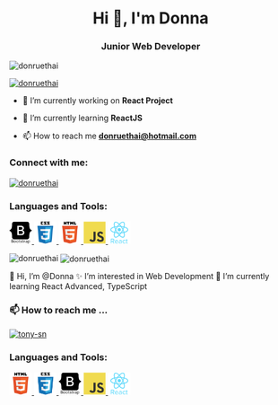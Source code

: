 <h1 align="center">Hi 👋, I'm Donna</h1>
<h3 align="center">Junior Web Developer</h3>

<p align="left"> <img src="https://komarev.com/ghpvc/?username=donruethai&label=Profile%20views&color=0e75b6&style=flat" alt="donruethai" /> </p>

<p align="left"> <a href="https://github.com/ryo-ma/github-profile-trophy"><img src="https://github-profile-trophy.vercel.app/?username=donruethai" alt="donruethai" /></a> </p>

- 🔭 I’m currently working on **React Project**

- 🌱 I’m currently learning **ReactJS**

- 📫 How to reach me **donruethai@hotmail.com**

<h3 align="left">Connect with me:</h3>
<p align="left">
<a href="https://linkedin.com/in/donruethai" target="blank"><img align="center" src="https://raw.githubusercontent.com/rahuldkjain/github-profile-readme-generator/master/src/images/icons/Social/linked-in-alt.svg" alt="donruethai" height="30" width="40" /></a>
</p>

<h3 align="left">Languages and Tools:</h3>
<p align="left"> <a href="https://getbootstrap.com" target="_blank" rel="noreferrer"> <img src="https://raw.githubusercontent.com/devicons/devicon/master/icons/bootstrap/bootstrap-plain-wordmark.svg" alt="bootstrap" width="40" height="40"/> </a> <a href="https://www.w3schools.com/css/" target="_blank" rel="noreferrer"> <img src="https://raw.githubusercontent.com/devicons/devicon/master/icons/css3/css3-original-wordmark.svg" alt="css3" width="40" height="40"/> </a> <a href="https://www.w3.org/html/" target="_blank" rel="noreferrer"> <img src="https://raw.githubusercontent.com/devicons/devicon/master/icons/html5/html5-original-wordmark.svg" alt="html5" width="40" height="40"/> </a> <a href="https://developer.mozilla.org/en-US/docs/Web/JavaScript" target="_blank" rel="noreferrer"> <img src="https://raw.githubusercontent.com/devicons/devicon/master/icons/javascript/javascript-original.svg" alt="javascript" width="40" height="40"/> </a> <a href="https://reactjs.org/" target="_blank" rel="noreferrer"> <img src="https://raw.githubusercontent.com/devicons/devicon/master/icons/react/react-original-wordmark.svg" alt="react" width="40" height="40"/> </a> </p>

<p><img align="left" src="https://github-readme-stats.vercel.app/api/top-langs?username=donruethai&show_icons=true&locale=en&layout=compact" alt="donruethai" /></p>

<p>&nbsp;<img align="center" src="https://github-readme-stats.vercel.app/api?username=donruethai&show_icons=true&locale=en" alt="donruethai" /></p>







👋 Hi, I’m @Donna
✨ I’m interested in Web Development
🌱 I’m currently learning React Advanced, TypeScript

<h3 align="left">📫 How to reach me ...</h3>
<p align="left">
<a href="https://www.linkedin.com/in/donruethai-wanchatchankadee-48810716a/" target="blank"><img align="center" src="https://raw.githubusercontent.com/rahuldkjain/github-profile-readme-generator/master/src/images/icons/Social/linked-in-alt.svg" alt="tony-sn" height="30" width="40" /></a>
</p>

<h3 align="left">Languages and Tools:</h3>
<p align="left">

<a href="https://www.w3schools.com/html/" target="_blank" rel="noreferrer"> <img src="https://raw.githubusercontent.com/devicons/devicon/master/icons/html5/html5-original-wordmark.svg" alt="html5" width="40" height="40"/> </a> 
<a href="https://www.w3schools.com/css/" target="_blank" rel="noreferrer"> <img src="https://raw.githubusercontent.com/github/explore/6c6508f34230f0ac0d49e847a326429eefbfc030/topics/css/css.png" alt="html5" width="40" height="40"/> </a>
<a href="https://getbootstrap.com" target="_blank" rel="noreferrer"> <img src="https://raw.githubusercontent.com/devicons/devicon/master/icons/bootstrap/bootstrap-plain-wordmark.svg" alt="bootstrap" width="40" height="40"/> </a>
<a href="https://developer.mozilla.org/en-US/docs/Web/JavaScript" target="_blank" rel="noreferrer"> <img src="https://raw.githubusercontent.com/devicons/devicon/master/icons/javascript/javascript-original.svg" alt="javascript" width="40" height="40"/> </a>
<a href="https://reactjs.org/" target="_blank" rel="noreferrer"> <img src="https://raw.githubusercontent.com/devicons/devicon/master/icons/react/react-original-wordmark.svg" alt="react" width="40" height="40"/> </a>
 
</p>



<!---
Donruethai/Donruethai is a ✨ special ✨ repository because its `README.md` (this file) appears on your GitHub profile.
You can click the Preview link to take a look at your changes.
--->
